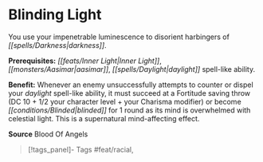 ﻿---
cssclass: [feats]

---
# Blinding Light

You use your impenetrable luminescence to disorient harbingers of _[[spells/Darkness|darkness]]_.

**Prerequisites:** _[[feats/Inner Light|Inner Light]]_, _[[monsters/Aasimar|aasimar]]_, _[[spells/Daylight|daylight]]_ spell-like ability.

**Benefit:** Whenever an enemy unsuccessfully attempts to counter or dispel your _daylight_ spell-like ability, it must succeed at a Fortitude saving throw (DC 10 + 1/2 your character level + your Charisma modifier) or become _[[conditions/Blinded|blinded]]_ for 1 round as its mind is overwhelmed with celestial light. This is a supernatural mind-affecting effect.

**Source** Blood Of Angels
>[!tags_panel]- Tags
> #feat/racial, 